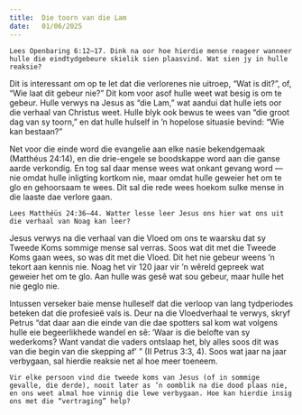 ```yaml
---
title:  Die toorn van die Lam
date:   01/06/2025
---
```


`Lees Openbaring 6:12–17. Dink na oor hoe hierdie mense reageer wanneer hulle die eindtydgebeure skielik sien plaasvind. Wat sien jy in hulle reaksie?`

Dit is interessant om op te let dat die verlorenes nie uitroep, “Wat is dit?”, of, “Wie laat dit gebeur nie?” Dit kom voor asof hulle weet wat besig is om te gebeur. Hulle verwys na Jesus as “die Lam,” wat aandui dat hulle iets oor die verhaal van Christus weet. Hulle blyk ook bewus te wees van “die groot dag van sy toorn,” en dat hulle hulself in ’n hopelose situasie bevind: “Wie kan bestaan?”

Net voor die einde word die evangelie aan elke nasie bekendgemaak (Matthéus 24:14), en die drie-engele se boodskappe word aan die ganse aarde verkondig. En tog sal daar mense wees wat onkant gevang word — nie omdat hulle inligting kortkom nie, maar omdat hulle geweier het om te glo en gehoorsaam te wees. Dit sal die rede wees hoekom sulke mense in die laaste dae verlore gaan.

`Lees Matthéüs 24:36–44. Watter lesse leer Jesus ons hier wat ons uit die verhaal van Noag kan leer?`

Jesus verwys na die verhaal van die Vloed om ons te waarsku dat sy Tweede Koms sommige mense sal verras. Soos wat dit met die Tweede Koms gaan wees, so was dit met die Vloed. Dit het nie gebeur weens ’n tekort aan kennis nie. Noag het vir 120 jaar vir ’n wêreld gepreek wat geweier het om te glo. Aan hulle was gesê wat sou gebeur, maar hulle het nie geglo nie.

Intussen verseker baie mense hulleself dat die verloop van lang tydperiodes beteken dat die profesieë vals is. Deur na die Vloedverhaal te verwys, skryf Petrus “dat daar aan die einde van die dae spotters sal kom wat volgens hulle eie begeerlikhede wandel en sê: ‘Waar is die belofte van sy wederkoms? Want vandat die vaders ontslaap het, bly alles soos dit was van die begin van die skepping af’ ” (II Petrus 3:3, 4). Soos wat jaar na jaar verbygaan, sal hierdie reaksie net al hoe meer toeneem.

`Vir elke persoon vind die tweede koms van Jesus (of in sommige gevalle, die derde), nooit later as ’n oomblik na die dood plaas nie, en ons weet almal hoe vinnig die lewe verbygaan. Hoe kan hierdie insig ons met die “vertraging” help?`